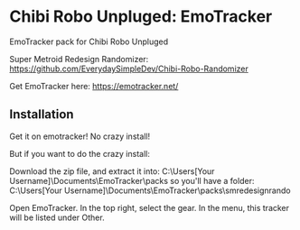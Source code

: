 # Chibi Robo Unpluged: EmoTracker

EmoTracker pack for Chibi Robo Unpluged

Super Metroid Redesign Randomizer: https://github.com/EverydaySimpleDev/Chibi-Robo-Randomizer

Get EmoTracker here: https://emotracker.net/

## Installation

Get it on emotracker! No crazy install!

But if you want to do the crazy install:

Download the zip file, and extract it into:
C:\Users\[Your Username]\Documents\EmoTracker\packs
so you'll have a folder:
C:\Users\[Your Username]\Documents\EmoTracker\packs\smredesignrando

Open EmoTracker. In the top right, select the gear. In the menu, this tracker will be listed under Other.

